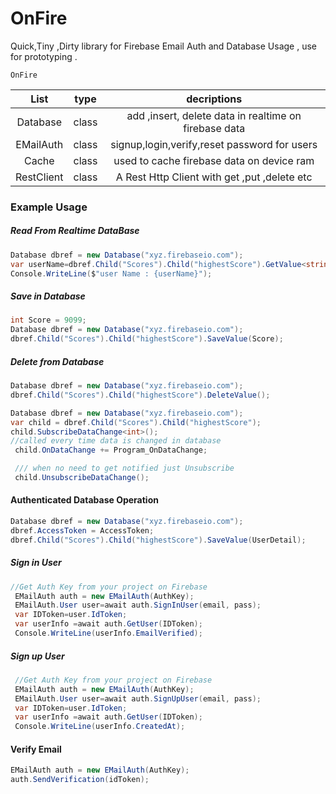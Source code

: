 # OnFire
 Quick,Tiny ,Dirty library for Firebase Email Auth and Database Usage , use for prototyping .
```
OnFire 
```
| List             |      type    |   decriptions |
| :--------:           |     :-:      | :-:         |  
| Database    | class  | add ,insert, delete data in realtime on firebase data  |
| EMailAuth    | class  | signup,login,verify,reset password for users     |
| Cache             |      class    |  used to cache firebase data on device ram     |
| RestClient        |   class | A Rest Http Client with get ,put ,delete etc                         |




### Example Usage

##### Read From Realtime DataBase

```cs
Database dbref = new Database("xyz.firebaseio.com");
var userName=dbref.Child("Scores").Child("highestScore").GetValue<string>();
Console.WriteLine($"user Name : {userName}");
```

##### Save in Database

```cs
int Score = 9099;
Database dbref = new Database("xyz.firebaseio.com");
dbref.Child("Scores").Child("highestScore").SaveValue(Score);
```

##### Delete from Database

```cs
Database dbref = new Database("xyz.firebaseio.com");
dbref.Child("Scores").Child("highestScore").DeleteValue();
```
```cs
Database dbref = new Database("xyz.firebaseio.com");
var child = dbref.Child("Scores").Child("highestScore");
child.SubscribeDataChange<int>();
//called every time data is changed in database
 child.OnDataChange += Program_OnDataChange;

 /// when no need to get notified just Unsubscribe
 child.UnsubscribeDataChange();
```

#### Authenticated Database Operation

```cs
Database dbref = new Database("xyz.firebaseio.com");
dbref.AccessToken = AccessToken;
dbref.Child("Scores").Child("highestScore").SaveValue(UserDetail);
```

##### Sign in User 

```cs
//Get Auth Key from your project on Firebase 
 EMailAuth auth = new EMailAuth(AuthKey);
 EMailAuth.User user=await auth.SignInUser(email, pass);
 var IDToken=user.IdToken;
 var userInfo =await auth.GetUser(IDToken);
 Console.WriteLine(userInfo.EmailVerified);
```

##### Sign up User

```cs
 //Get Auth Key from your project on Firebase 
 EMailAuth auth = new EMailAuth(AuthKey);
 EMailAuth.User user=await auth.SignUpUser(email, pass);
 var IDToken=user.IdToken;
 var userInfo =await auth.GetUser(IDToken);
 Console.WriteLine(userInfo.CreatedAt);
```

#### Verify Email

```cs
EMailAuth auth = new EMailAuth(AuthKey);
auth.SendVerification(idToken);
```
